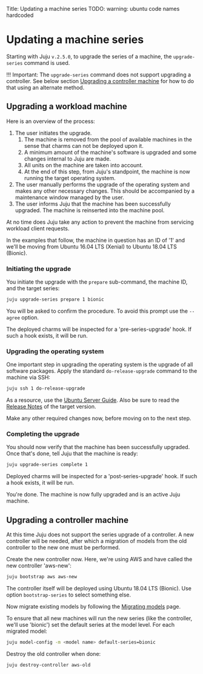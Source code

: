 Title: Updating a machine series
TODO:  warning: ubuntu code names hardcoded

# Updating a machine series

Starting with Juju `v.2.5.0`, to upgrade the series of a machine, the
`upgrade-series` command is used.

!!! Important:
    The `upgrade-series` command does not support upgrading a controller. See
    below section [Upgrading a controller machine][#upgrading-a-controller] for
    how to do that using an alternate method.

## Upgrading a workload machine

Here is an overview of the process:

 1. The user initiates the upgrade.
    1. The machine is removed from the pool of available machines in the sense
       that charms can not be deployed upon it.
    1. A minimum amount of the machine's software is upgraded and some changes 
       internal to Juju are made. 
    1. All units on the machine are taken into account.
    1. At the end of this step, from Juju's standpoint, the machine is now
       running the target operating system.
 1. The user manually performs the upgrade of the operating system and makes
    any other necessary changes. This should be accompanied by a maintenance
    window managed by the user.
 1. The user informs Juju that the machine has been successfully upgraded. The
    machine is reinserted into the machine pool.

At no time does Juju take any action to prevent the machine from servicing
workload client requests.

In the examples that follow, the machine in question has an ID of '1' and we'll
be moving from Ubuntu 16.04 LTS (Xenial) to Ubuntu 18.04 LTS (Bionic).
    
### Initiating the upgrade

You initiate the upgrade with the `prepare` sub-command, the machine ID, and
the target series:

```bash
juju upgrade-series prepare 1 bionic
```

You will be asked to confirm the procedure. To avoid this prompt use the
`--agree` option.

The deployed charms will be inspected for a 'pre-series-upgrade' hook. If such
a hook exists, it will be run. 

### Upgrading the operating system

One important step in upgrading the operating system is the upgrade of all
software packages. Apply the standard `do-release-upgrade` command to the
machine via SSH:

```bash
juju ssh 1 do-release-upgrade
```

As a resource, use the [Ubuntu Server Guide][serverguide-upgrade]. Also be sure
to read the [Release Notes][ubuntu-releases] of the target version.

Make any other required changes now, before moving on to the next step.

### Completing the upgrade

You should now verify that the machine has been successfully upgraded. Once
that's done, tell Juju that the machine is ready:

```bash
juju upgrade-series complete 1
```

Deployed charms will be inspected for a 'post-series-upgrade' hook. If such a
hook exists, it will be run. 

You're done. The machine is now fully upgraded and is an active Juju machine.

## Upgrading a controller machine

At this time Juju does not support the series upgrade of a controller. A new
controller will be needed, after which a migration of models from the old
controller to the new one must be performed.

Create the new controller now. Here, we're using AWS and have called the new
controller 'aws-new':

```bash
juju bootstrap aws aws-new
```

The controller itself will be deployed using Ubuntu 18.04 LTS (Bionic). Use
option `bootstrap-series` to select something else.

Now migrate existing models by following the [Migrating models][models-migrate]
page.

To ensure that all new machines will run the new series (like the controller,
we'll use 'bionic') set the default series at the model level. For each
migrated model:

```bash
juju model-config -m <model name> default-series=bionic
```

Destroy the old controller when done:

```bash
juju destroy-controller aws-old
```


<!-- LINKS -->

[serverguide-upgrade]: https://help.ubuntu.com/lts/serverguide/installing-upgrading.html
[ubuntu-releases]: https://wiki.ubuntu.com/Releases
[models-migrate]: ./models-migrate.md
[#upgrading-a-controller]: #upgrading-a-controller-machine
